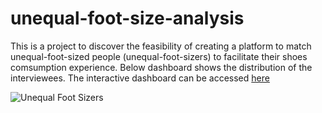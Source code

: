 # unequal-foot-size-analysis

This is a project to discover the feasibility of creating a platform to match unequal-foot-sized people (unequal-foot-sizers) to facilitate their shoes comsumption experience. Below dashboard shows the distribution of the interviewees. The interactive dashboard can be accessed [here](https://public.tableau.com/app/profile/doll.kwong/viz/unequal-foot-size/UnequalFootSizers)

![Unequal Foot Sizers](https://github.com/user-attachments/assets/9c1ef4d6-cb8e-4bbc-a6ae-bbc6c891b206)
